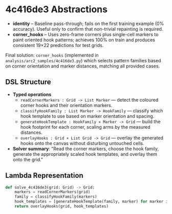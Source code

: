 # 4c416de3 Abstractions

- **identity** – Baseline pass-through; fails on the first training example (0% accuracy). Useful only to confirm that non-trivial repainting is required.
- **corner_hooks** – Uses zero-frame corners plus single-cell markers to paint oriented hook patterns; achieves 100% on train and produces consistent 19×22 predictions for test grids.

Final solution: `corner_hooks` (implemented in `analysis/arc2_samples/4c416de3.py`) which selects pattern families based on corner orientation and marker distances, matching all provided cases.

## DSL Structure
- **Typed operations**
  - `readCornerMarkers : Grid -> List Marker` — detect the coloured corner hooks and their orientation markers.
  - `classifyHookFamily : List Marker -> HookFamily` — classify which hook template to use based on marker orientation and spacing.
  - `generateHookTemplate : HookFamily × Marker -> Grid` — build the hook footprint for each corner, scaling arms by the measured distances.
  - `overlayHooks : Grid × List Grid -> Grid` — overlay the generated hooks onto the canvas without disturbing untouched cells.
- **Solver summary**: "Read the corner markers, choose the hook family, generate the appropriately scaled hook templates, and overlay them onto the grid."

## Lambda Representation

```python
def solve_4c416de3(grid: Grid) -> Grid:
    markers = readCornerMarkers(grid)
    family = classifyHookFamily(markers)
    hook_templates = [generateHookTemplate(family, marker) for marker in markers]
    return overlayHooks(grid, hook_templates)
```
